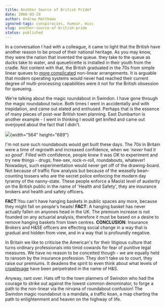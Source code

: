 ```yaml
---
title: Another Source of British Pride?
date: 2006-03-29
author: Andrew Matthews
ignored-tags: conspiracies, humour, misc
slug: another-source-of-british-pride
status: published
---
```


In a conversation I had with a colleague, it came to light that the British have another reason to be proud of their national heritage. As you may know, they were the nation that invented the queue. they take to the queue as ducks take to water, and queueticette is installed in their youth from the cradle. Not content with that, the British graduated in the 70s from simple linear queues to [more complicated](http://www.magicsurvivor.com) non-linear arrangements. It is arguable that modern operating systems would never had reached their current degree of multi-processing capabilities were it not for the British obsession for queueing.

We're talking about the magic roundabout in Swindon. I have gone through the magic roundabout twice. Both times I went in accidentally and with trepidation, and came out elated and enthused. Perhaps that is the essence of many pieces of post-war British town planning. East Dumbarton is another example - I went in thinking I would get knifed and came out overjoyed about the fact that I didn't.

![](http://www.dumbphotos.com/images/Wow/woah.jpg){width="564" height="689"}

I'm not sure such roundabouts would get built these days. The 70s in Britain were a time of regrowth and increased confidence, when we *'never had it so good'*. Filled with confidence, people knew it was OK to experiment and try new things - drugs, free-sex, rock-n-roll, roundabouts, whatever! Nowadays, such experimentation would never get off of the drawing-board. Not because of traffic flow analysis but because of the weaselly bean-counting tossers who are the secret police enforcing the modern day tyranny of the nanny-state. These people enforce a Maoist level of austerity on the British public in the name of 'Health and Safety', they are insurance brokers and health and safety officers.

**FACT**:You can't have hanging baskets in public spaces any more, because they might fall on people's heads!
**FACT**: A hanging basket has never actually fallen on anyones head in the UK. The premium increase is not founded on any actuarial analysis, therefore it must be based on a desire to remove hanging baskets from town centres.
**CONCLUSION**: Insurance Brokers and H&SE officers are effecting social change in a way that is gradual and hidden from view, and in a way that is profoundly negative.

In Britain we like to criticise the American's for their litigious culture that turns ordinary professionals into timid cowards for fear of punitive legal measures. We have no reason to be conceited though - we are equally held to ransom by the insurance profession. They don't take us to court, they raise our premiums. It deadens the spirit to even think about what levels of [crawleyage](http://industrialinference.com/2006/03/17/the-hidden-war/) have been perpetrated in the name of H&S.

Anyway, rant over. Hats off to the town planners of Swindon who had the courage to strike out against the lowest common denominator, to forge a path to the non-linear via the nirvana of roundabout confusion! The Swindon magic roundabout is a mandala, a traffic koan, a map charting the path to enlightenment and heaven on the highway of life.
